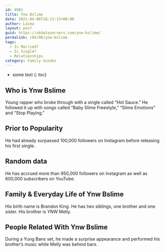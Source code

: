 ```yaml
---
id: 4981
title: Ynw Bslime
date: 2021-04-06T18:13:13+00:00
author: Laima
layout: post
guid: https://ukdataservers.com/ynw-bslime/
permalink: /04/06/ynw-bslime
tags:
  - Is Married?
  - Is Single?
  - Relationships
category: Family Guides
---
```


* some text
{: toc}


## Who is Ynw Bslime
                  
                  
                  
Young rapper who broke through with a single called &#8220;Hot Sauce.&#8221; He followed it up with songs called &#8220;Baby Slime Freestyle,&#8221; &#8220;Slime Emotions&#8221; and &#8220;Stop Playing.&#8221;
                  
              
            
              
            
                
                
                
## Prior to Popularity
                  
                  
                  
He had already surpassed 100,000 followers on Instagram before releasing his first single. 
                  
              
            
              
            
                
                
                
## Random data
                  
                  
                  
He has accrued more than 950,000 followers on Instagram as well as 600,000 subscribers on YouTube.
                  
              
            
              
            
                
                
                
## Family & Everyday Life of Ynw Bslime
                  
                  
                  
His birth name is Brandon King. He has two siblings, one brother and one sister. His brother is YNW Melly.
                  
              
            
              
            
                
                
                
## People Related With Ynw Bslime
                  
                  
                  
During a Yung Bans set, he made a surprise appearance and performed his brother&#8217;s music while Melly was behind bars.
                  
              
            
              
            
                
              
            
              
              
            
            
              
            
          
          
          